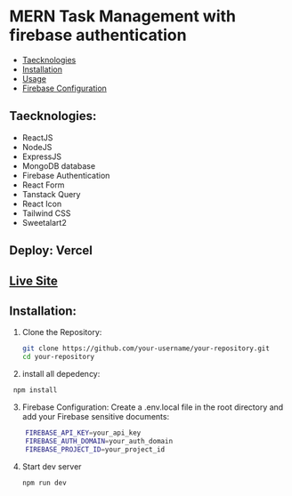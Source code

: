 
# MERN Task Management with firebase authentication

- [Taecknologies](#Taecknologies)
- [Installation](#installation)
- [Usage](#usage)
- [Firebase Configuration](#firebase-configuration)

## Taecknologies: 
-  ReactJS
-  NodeJS
-  ExpressJS
-  MongoDB database
-  Firebase Authentication
-  React Form
-  Tanstack Query
-  React Icon
-  Tailwind CSS
-  Sweetalart2
## Deploy: Vercel

## [Live Site](https://mern-task-managements-with-firebase-authentication.vercel.app/)

## Installation:

1. Clone the Repository:

   ```bash
   git clone https://github.com/your-username/your-repository.git
   cd your-repository

2. install all depedency:
```bash
 npm install
```

3. Firebase Configuration:
Create a .env.local file in the root directory and add your Firebase sensitive documents:
```bash
    FIREBASE_API_KEY=your_api_key
    FIREBASE_AUTH_DOMAIN=your_auth_domain
    FIREBASE_PROJECT_ID=your_project_id
   ```
4. Start dev server
   ```bash
   npm run dev
```
